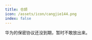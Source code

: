 ```yaml
---
title: 仓颉
icon: /assets/icon/cangjie144.png
index: false
---
```


华为的保密协议还没到期，暂时不敢放出来。

<Catalog hideHeading></Catalog>
